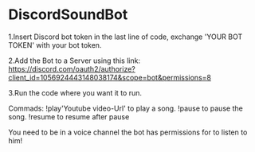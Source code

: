# DiscordSoundBot

1.Insert Discord bot token in the last line of code, exchange 'YOUR BOT TOKEN' with your bot token.

2.Add the Bot to a Server using this link: https://discord.com/oauth2/authorize?client_id=1056924443148038174&scope=bot&permissions=8

3.Run the code where you want it to run.

Commads: 
!play'Youtube video-Url' to play a song.
!pause to pause the song.
!resume to resume after pause

You need to be in a voice channel the bot has permissions for to listen to him!
